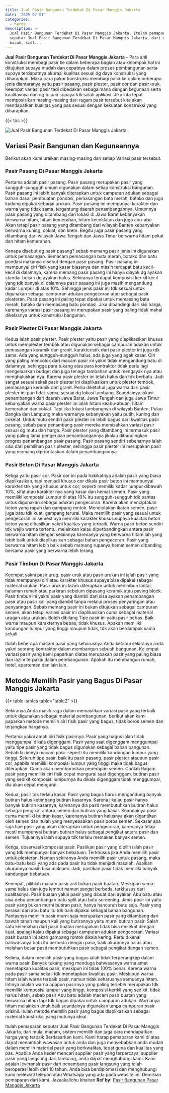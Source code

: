 ```yaml
---
title: Jual Pasir Bangunan Terdekat Di Pasar Manggis Jakarta
date: '2025-07-01'
categories:
  - harga
description: >-
  Jual Pasir Bangunan Terdekat Di Pasar Manggis Jakarta. Itulah pemaparan
  seputar Jual Pasir Bangunan Terdekat Di Pasar Manggis Jakarta, dari mulai
  macam, sist...
---
```


**Jual Pasir Bangunan Terdekat Di Pasar Manggis Jakarta** – Para ahli konstruksi membagi pasir ke dalam beberapa bagian atau kelompok hal ini ditujukan supaya mudah dan cepatnya dalam proses pembangunan serta supaya terdapatnya akurasi kualitas sesuai dg daya konstruksi yang diharapkan. Maka para pakar konstruksi membagi pasir ke dalam beberapa jenis diantaranya yaitu pasir pasang, pasir plester, pasir cor dan pasir uruk. Keempat variasi pasir tadi dibedakan sebagaimana dengan kegunaan serta kualitasnya dan dg tujuan supaya tdk salah aplikasi. Jika kita tepat memposisikan masing-masing dari ragam pasir tersebut kita akan mendapatkan kualitas yang pas sesuai dengan kekuatan konstruksi yang diharapkan.

{{< toc >}}

![Jual Pasir Bangunan Terdekat Di Pasar Manggis Jakarta](/images/jual-pasir-bangunan-39.png)

## Variasi Pasir Bangunan dan Kegunaannya

Berikut akan kami uraikan masing-masing dari setiap Variasi pasir tersebut.

### Pasir Pasang Di Pasar Manggis Jakarta

Pertama adalah pasir pasang. Pasir pasang merupakan pasir yang sungguh-sungguh umum digunakan dalam setiap konstruksi bangunan. Pasir pasang ini lebih banyak diterapkan untuk campuran adukan sebagai bahan dasar pembuatan pondasi, pemasangan bata merah, batako dan juga kadang dipakai sebagai urukan. Pasir pasang ini mempunyai karakter dan warna yang tidak sama, tergantung daerah penambangannya. Umumnya pasir pasang yang ditambang dari lokasi di Jawa Barat kebanyakan berwarna hitam, hitam kemerahan, hitam kecoklatan dan juga abu-abu. Akan tetapi pasir pasang yang ditambang dari wilayah Banten kebanyakan berwarna kuning, coklat, dan krem. Begitu juga pasir pasang yang ditambang dari wilayah Jawa Tengah dan Jawa Timur berwarna hitam pekat dan hitam kemerahan.

Kenapa disebut dg pasir pasang? sebab memang pasir jenis ini digunakan untuk pemasangan. Semacam pemasangan bata merah, batako dan batu pondasi makanya disebut dengan pasir pasang. Pasir pasang ini mempunyai ciri fisik yang kasar biasanya dan masih terdapat batu kecil-kecil di dalamnya, karena memang pasir pasang ini hanya diayak dg ayakan standar bukan dg ayakan halus. Sekiranya terdapat komposisi kerikil kecil yang tdk banyak di dalamnya pasir pasang ini juga masih mengandung kadar Lumpur di atas 10%. Sehingga jenis pasir ini tdk sesuai untuk digunakan sebagai campuran adukan pengecoran atau sebagai pasir plesteran. Pasir pasang ini paling tepat dipakai untuk memasang bata merah, batako dan memasang batu pondasi. Jika dibandingi dari sisi harga, karenanya variasi pasir pasang ini merupakan pasir yang paling tidak mahal dikelasnya untuk konstruksi bangunan.

### Pasir Plester Di Pasar Manggis Jakarta

Kedua ialah pasir plester. Pasir plester yaitu pasir yang diaplikasikan khusus untuk memplester tembok atau digunakan sebagai campuran adukan untuk pemasangan keramik dan granit. karakteristik dari pasir plester ini juga tdk sama. Ada yang sungguh-sungguh halus, ada juga yang agak kasar. Ciri yang paling mencolok dari macam pasir ini yakni tidak mengandung batu di dalamnya, sehingga para tukang atau para kontraktor tidak perlu lagi mengeluarkan budget dan juga tenaga tambahan untuk mengayak nya atau menghaluskan nya. Karena pasir plester ini telah halus dan tdk berbatu. Jadi sangat sesuai sekali pasir plester ini diaplikasikan untuk plester tembok, pemasangan keramik dan granit. Perlu diketahui juga warna dari pasir plester ini pun tidak sama, sesuai dg lokasi tambang. Seandainya lokasi penambangan dari daerah Jawa Barat, Jawa Tengah dan juga Jawa Timur kebanyakan warna pasir plester ini ialah hitam keabu-abuan, hitam kemerahan dan coklat. Tapi jika lokasi tambangnya di wilayah Banten, Pulau Bangka dan Lampung maka warnanya kebanyakan yaitu putih, kuning dan cokelat. Untuk mutu sendiri pasir plester ini lebih bagus dari kwalitas pasir pasang, sebab para penambang pasir mereka memisahkan variasi pasir sesuai dg mutu dan harga. Pasir plester yang ditambang ini termasuk pasir yang paling lama pengerjaan penambangannya jikalau dibandingkan progres penambangan pasir pasang. Pasir pasang sendiri sebenarnya ialah sisa dari pemilihan pasir plester, sehingga pasir plester ini merupakan pasir yang memang diprioritaskan dalam penambangannya.

### Pasir Beton Di Pasar Manggis Jakarta

Ketiga yaitu pasir cor. Pasir cor ini pada hakikatnya adalah pasir yang biasa diaplikasikan, tapi menjadi khusus cor dikala pasir beton ini mempunyai karakteristik yang khusus untuk cor; seperti memiliki kadar lumpur dibawah 10%, sifat atau karakter nya yang kasar dan hemat semen. Pasir yang memiliki komposisi Lumpur di atas 10% itu sungguh-sungguh tdk pantas untuk digunakan sebagai adukan pengecoran. Karena akan menciptakan beton yang rapuh dan gampang rontok. Menciptakan ikatan semen, pasir juga batu tdk kuat, gampang terurai. Maka memilih pasir yang sesuai untuk pengecoran ini semestinya memiliki karakter khusus supaya kualitas beton beton yang dihasilkan yakni kualitas yang terbaik. Warna pasir beton sendiri tdk wajib warna tertentu, melainkan kalau diperbandingkan antara pasir berwarna hitam dengan selainnya karenanya yang berwarna hitam lah yang lebih baik untuk diaplikasikan sebagai bahan pengecoran. Pasir yang berwarna hitam lebih baik sebab memang rupanya hemat semen dibanding bersama pasir yang berwarna lebih terang.

### Pasir Timbun Di Pasar Manggis Jakarta

Keempat yakni pasir urug. pasir uruk atau pasir urukan ini ialah pasir yang tidak mempunyai ciri atau karakter khusus supaya bisa dipakai sebagai material urukan. Pasir uruk ini lazim diterapkan untuk menimbun lantai, halaman rumah atau parkiran sebelum dipasang keramik atau paving block. Pasir timbun ini yakni pasir yang diambil dari sisa ayakan penambangan pasir atau pasir kali yang diambil tanpa melalui proses penyaringan atau penyaringan. Sebab memang pasir ini bukan ditujukan sebagai campuran semen, akan tetapi variasi pasir ini diaplikasikan cuma sebagai material urugan atau urukan. Boleh dibilang Tipe pasir ini yaitu pasir bebas. Baik warna maupun karakternya bebas, tidak khusus. Apakah memiliki kandungan lumpur yang tinggi maupun tidak, tdk akan berdampak sama sekali.

Itulah beberapa macam pasir yang seharusnya Anda ketahui sekiranya anda yakni seorang kontraktor dalam membangun sebuah bangunan. Ke empat variasi pasir yang kami paparkan diatas merupakan pasir yang paling biasa dan lazim terpakai dalam pembangunan. Apakah itu membangun rumah, hotel, apartemen dan lain lain.

## Metode Memilih Pasir yang Bagus Di Pasar Manggis Jakarta

{{< table-tables table="table2" >}}

Sekiranya Anda masih ragu dalam memastikan variasi pasir yang terbaik untuk digunakan sebagai material pembangunan, berikut akan kami paparkan metode memilih ciri fisik pasir yang bagus, tidak boros semen dan terjangkau harganya.

Pertama yakni amati ciri fisik pasirnya. Pasir yang bagus ialah tidak menggumpal dikala digenggam. Pasir yang saat digenggam menggumpal yaitu tipe pasir yang tidak bagus digunakan sebagai bahan bangunan. Sebab lazimnya macam pasir seperti itu memiliki kandungan lumpur yang tinggi. Seluruh tipe pasir, baik itu pasir pasang, pasir plester ataupun pasir cor, apabila memiliki komposisi lumpur yang tinggi maka tidak bagus diterapkan. Cuma akan memboroskan penerapan semen. Carilah Ragam pasir yang memiliki ciri fisik cepat mengurai saat digenggam, butiran pasir yang sedikit komposisi lumpurnya itu dikala digenggam tidak menggumpal, dia akan cepat mengurai.

Kedua, pasir tdk terlalu kasar. Pasir yang bagus harus mengandung banyak butiran halus ketimbang butiran kasarnya. Karena jikalau pasir hanya banyak butiran kasarnya, karenanya dia pasti membutuhkan butiran halus sebagai pengikat antara semen dan butiran yang kasar. Seandainya pasir cuma memiliki butiran kasar, karenanya butiran halusnya akan digantikan oleh semen dan itulah yang menyebabkan pasir boros semen. Sekasar apa saja tipe pasir yang akan diterapkan untuk pengecoran, karenanya tetap mesti mempunyai butiran-butiran halus sebagai pengikat antara pasir dan semen. Tujuannya ialah supaya tdk terlalu memakan banyak semen.

Ketiga, observasi komposisi pasir. Pastikan pasir yang dipilih ialah pasir yang tdk mempunyai banyak bebatuan. Terkhusus jika Anda memilih pasir untuk plesteran. Namun sekiranya Anda memilih pasir untuk pasang, maka batu-batu kecil yang ada pada pasir itu tidak menjadi masalah. Asalkan ukurannya masih bisa maklumi. Jadi, pastikan pasir tidak memiliki banyak kandungan bebatuan.

Keempat, pilihlah macam pasir asli bukan pasir buatan. Meskipun sama-sama halus dan juga lembut namun sangat berbeda, terkhusus dari kualitasnya. Pasir buatan yakni pasir yang dibuat dari ayakan Abu batu atau sisa debu penambangan batu split atau batu screening. Jenis pasir ini yaitu pasir yang bukan murni butiran pasir, hanya hancuran batu saja. Pasir yang berasal dari abu batu itu tdk baik dipakai sebagai bahan bangunan. Pantasnya memilih pasir murni saja merupakan pasir yang ditambang dari bawah tanah maupun kali yang butirannya yaitu murni butiran pasir. Salah satu kelemahan dari pasir buatan merupakan tidak bisa melekat dengan kuat, apalagi kalau dipakai sebagai campuran adukan pengecoran. Variasi pasir buatan ini akan gampang rontok dikala kering. Perlu dikenal bahwasanya batu itu berbeda dengan pasir, baik ukurannya halus atau malahan besar pasti membutuhkan pasir sebagai pengikat dengan semen.

Kelima, dalam memilih pasir yang bagus ialah tidak terperangkap dalam warna pasir. Banyak tukang yang menduga bahwasanya warna amat menetapkan kualitas pasir, meskipun ini tidak 100% benar. Karena warna pada pasir sama sekali tdk menetapkan kwalitas pasir. Meskipun warna hitam ialah warna terbaik pasir, namun tidak seharusnya semuanya hitam. Intinya adalah warna apapun pasirnya yang paling terlebih merupakan tdk memiliki komposisi lumpur yang tinggi, komposisi kerikil yang sedikit. tidak harus hitam, sebab pasir Abu batu adalah macam pasir buatan yang berwarna hitam tapi tdk bagus dipakai untuk campuran adukan. Warnanya hitam melainkan tidak baik seandainya digunakan tanpa campuran pasir orisinil. Itulah metode memilih pasir yang bagus diaplikasikan sebagai material konstruksi yang mutunya ideal.

Itulah pemaparan seputar Jual Pasir Bangunan Terdekat Di Pasar Manggis Jakarta, dari mulai macam, sistem memilih dan juga cara mendapatkan harga yang terbaik Berdasarkan kami. Kami harap pemaparan kami di atas dapat menambah wawasan untuk anda dan juga menyebabkan anda mudah dalam memilih material pasir yang berkwalitas, tepat guna dan kualitas yang pas. Apabila Anda keder mencari supplier pasir yang terpercaya, supplier pasir yang langsung dari tambang, anda dapat menghubungi kami. Kami adalah leveransir pasir dari penambang pasir langsung yang telah beroperasi lebih dari 10 tahun. Anda bisa berdiplomasi dan menghubungi kami melewati telepon atau Whatsapp yang ada pada website ini. Demikian pemaparan dari kami. Jazaakallohu khairan
**Ref by:** [Pasir Bangunan Pasar Manggis Jakarta](https://id.wikipedia.org/wiki/Pasir)
